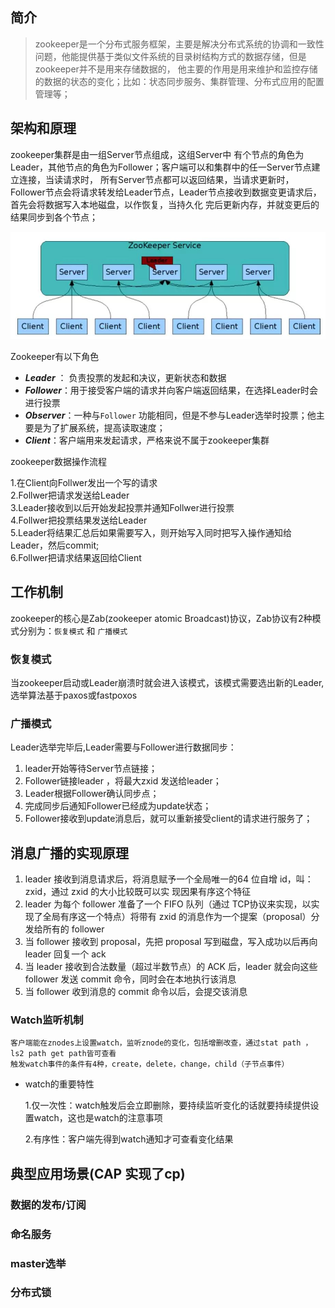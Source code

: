 ## 简介
> zookeeper是一个分布式服务框架，主要是解决分布式系统的协调和一致性问题，他能提供基于类似文件系统的目录树结构方式的数据存储，但是zookeeper并不是用来存储数据的，
他主要的作用是用来维护和监控存储的数据的状态的变化；比如：状态同步服务、集群管理、分布式应用的配置管理等；

## 架构和原理


zookeeper集群是由一组Server节点组成，这组Server中
有个节点的角色为Leader，其他节点的角色为Follower；客户端可以和集群中的任一Server节点建立连接，当读请求时，
所有Server节点都可以返回结果，当请求更新时，Follower节点会将请求转发给Leader节点，Leader节点接收到数据变更请求后，首先会将数据写入本地磁盘，以作恢复，当持久化
完后更新内存，并就变更后的结果同步到各个节点；

![](./picture/zookeeper.png)

Zookeeper有以下角色

- ***Leader*** ：  负责投票的发起和决议，更新状态和数据
- ***Follower***：用于接受客户端的请求并向客户端返回结果，在选择Leader时会进行投票
- ***Observer***：一种与`Follower` 功能相同，但是不参与Leader选举时投票；他主要是为了扩展系统，提高读取速度；
- ***Client***：客户端用来发起请求，严格来说不属于zookeeper集群

zookeeper数据操作流程

1.在Client向Follwer发出一个写的请求  
2.Follwer把请求发送给Leader  
3.Leader接收到以后开始发起投票并通知Follwer进行投票  
4.Follwer把投票结果发送给Leader  
5.Leader将结果汇总后如果需要写入，则开始写入同时把写入操作通知给Leader，然后commit;  
6.Follwer把请求结果返回给Client

## 工作机制
zookeeper的核心是Zab(zookeeper atomic Broadcast)协议，Zab协议有2种模式分别为：`恢复模式` 和 `广播模式`
### 恢复模式
当zookeeper启动或Leader崩溃时就会进入该模式，该模式需要选出新的Leader,选举算法基于paxos或fastpoxos

### 广播模式
Leader选举完毕后,Leader需要与Follower进行数据同步：
1. leader开始等待Server节点链接；
2. Follower链接leader ，将最大zxid 发送给leader；
3. Leader根据Follower确认同步点；
4. 完成同步后通知Follower已经成为update状态；
5. Follower接收到update消息后，就可以重新接受client的请求进行服务了；

## 消息广播的实现原理
1. leader 接收到消息请求后，将消息赋予一个全局唯一的64 位自增 id，叫：zxid，通过 zxid 的大小比较既可以实
现因果有序这个特征
2. leader 为每个 follower 准备了一个 FIFO 队列（通过 TCP协议来实现，以实现了全局有序这一个特点）将带有 zxid
的消息作为一个提案（proposal）分发给所有的 follower
3. 当 follower 接收到 proposal，先把 proposal 写到磁盘，写入成功以后再向 leader 回复一个 ack
4. 当 leader 接收到合法数量（超过半数节点）的 ACK 后，leader 就会向这些 follower 发送 commit 命令，同时会在本地执行该消息
5. 当 follower 收到消息的 commit 命令以后，会提交该消息

### Watch监听机制


    客户端能在znodes上设置watch，监听znode的变化，包括增删改查，通过stat path ，ls2 path get path皆可查看
    触发watch事件的条件有4种，create，delete，change，child（子节点事件）

- watch的重要特性


    1.仅一次性：watch触发后会立即删除，要持续监听变化的话就要持续提供设置watch，这也是watch的注意事项
    
    2.有序性：客户端先得到watch通知才可查看变化结果
    
    
## 典型应用场景(CAP 实现了cp)
### 数据的发布/订阅

### 命名服务

### master选举

### 分布式锁